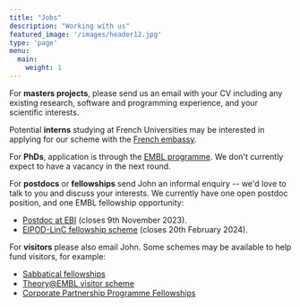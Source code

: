 ```yaml
---
title: "Jobs"
description: "Working with us"
featured_image: '/images/header12.jpg'
type: 'page'
menu:
  main:
    weight: 1
---
```


For **masters projects**, please send us an email with your CV including any existing research, software and programming
experience, and your scientific interests.

Potential **interns** studying at French Universities may be interested in applying for our scheme
with the [French embassy](https://www.ebi.ac.uk/about/jobs/internships/embl-ebi-french-embassy-london-internships).

For **PhDs**, application is through the [EMBL programme](https://www.embl.org/about/info/embl-international-phd-programme/overview/). We don't currently expect to have a vacancy in the next round.

For **postdocs** or **fellowships** send John an informal enquiry -- we'd love to talk to you and discuss your interests. We currently have one open postdoc position, and one EMBL fellowship opportunity:
- [Postdoc at EBI](https://www.embl.org/jobs/position/EBI02154) (closes 9th November 2023).
- [EIPOD-LinC fellowship scheme](https://www.embl.org/about/info/postdoctoral-programme/eipod-linc-exploring-life-in-context/) (closes 20th February 2024).

For **visitors** please also email John. Some schemes may be available to help fund visitors, for example:
- [Sabbatical fellowships](https://www.embl.org/about/info/scientific-visitor-programme/fellowships/embl-sabbatical-visitor-fellowships/)
- [Theory@EMBL visitor scheme](https://www.embl.org/about/info/scientific-visitor-programme/theoryembl/)
- [Corporate Partnership Programme Fellowships](https://www.embl.org/about/info/scientific-visitor-programme/fellowships/corporate-partnership-programme-fellowships/)
